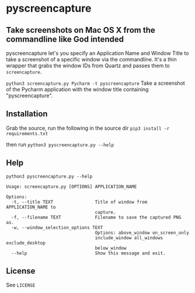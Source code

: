 # pyscreencapture
## Take screenshots on Mac OS X from the commandline like God intended

pyscreencapture let's you specify an Application Name and Window Title to take a screenshot of a specific window via the commandline.
It's a thin wrapper that grabs the window IDs from Quartz and passes them to `screencapture`.

`python3 screencapture.py Pycharm -t pyscreencapture`
Take a screenshot of the Pycharm application with the window title containing "pyscreencapture".

## Installation
Grab the source, run the following in the source dir
`pip3 install -r requirements.txt`

then run
`python3 pyscreencapture.py --help`

## Help
`python3 pyscreencapture.py --help`

```
Usage: screencapture.py [OPTIONS] APPLICATION_NAME

Options:
  -t, --title TEXT                Title of window from APPLICATION_NAME to
                                  capture.
  -f, --filename TEXT             Filename to save the captured PNG as.
  -w, --window_selection_options TEXT
                                  Options: above_window on_screen_only
                                  include_window all_windows exclude_desktop
                                  below_window
  --help                          Show this message and exit.
```

## License
See `LICENSE`